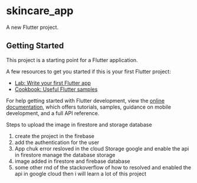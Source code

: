 # skincare_app

A new Flutter project.

## Getting Started

This project is a starting point for a Flutter application.

A few resources to get you started if this is your first Flutter project:

- [Lab: Write your first Flutter app](https://docs.flutter.dev/get-started/codelab)
- [Cookbook: Useful Flutter samples](https://docs.flutter.dev/cookbook)

For help getting started with Flutter development, view the
[online documentation](https://docs.flutter.dev/), which offers tutorials,
samples, guidance on mobile development, and a full API reference.

Steps to upload the image in firestore and storage database 
1. create the project in the firebase
2. add the authentication for the user
3. App chuk error resloved in the cloud Storage google and enable the api in firestore manage the database storage
4. image added in firestore and firebase database 
5. some other rnd of the stackoverflow of how to resolved and enabled the api in google cloud then i will learn a lot of this project 


